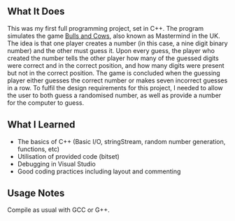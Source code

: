 ## What It Does ##
This was my first full programming project, set in C++. The program simulates the game [Bulls and Cows](https://en.wikipedia.org/wiki/Bulls_and_Cows), also known as Mastermind in the UK. The idea is that one player creates a number (in this case, a nine digit binary number) and the other must guess it. Upon every guess, the player who created the number tells the other player how many of the guessed digits were correct and in the correct position, and how many digits were present but not in the correct position. The game is concluded when the guessing player either guesses the correct number or makes seven incorrect guesses in a row.
To fulfil the design requirements for this project, I needed to allow the user to both guess a randomised number, as well as provide a number for the computer to guess.

## What I Learned ##
* The basics of C++ (Basic I/O, stringStream, random number generation, functions, etc)
* Utilisation of provided code (bitset)
* Debugging in Visual Studio
* Good coding practices including layout and commenting

## Usage Notes ##
Compile as usual with GCC or G++.